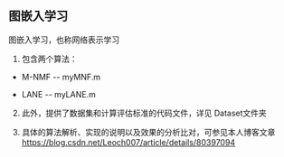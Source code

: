 ## 图嵌入学习

图嵌入学习，也称网络表示学习

1. 包含两个算法：

- M-NMF -- myMNF.m

- LANE  -- myLANE.m

2. 此外，提供了数据集和计算评估标准的代码文件，详见 Dataset文件夹

3. 具体的算法解析、实现的说明以及效果的分析比对，可参见本人博客文章 https://blog.csdn.net/Leoch007/article/details/80397094
